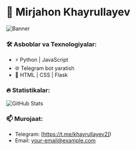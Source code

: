 # 🚀 Mirjahon Khayrullayev

![Banner](https://via.placeholder.com/800x200?text=Welcome+to+my+GitHub+Profile!)

### 🛠️ Asboblar va Texnologiyalar:
- ⚡ Python | JavaScript
- 🌐 Telegram bot yaratish
- 🔧 HTML | CSS | Flask

### 🔥 Statistikalar:
![GitHub Stats](https://github-readme-stats.vercel.app/api?username=YOUR_GITHUB_USERNAME&show_icons=true&theme=tokyonight)

### 📫 Murojaat:
- Telegram: [https://t.me/khayrullayev2])
- Email: your-email@example.com
